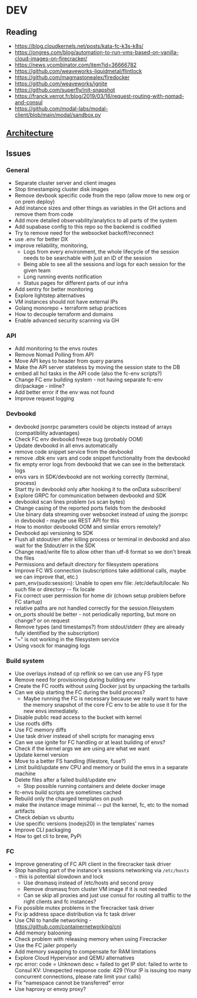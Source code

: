 # DEV

## Reading

- https://blog.cloudkernels.net/posts/kata-fc-k3s-k8s/
- https://ongres.com/blog/automation-to-run-vms-based-on-vanilla-cloud-images-on-firecracker/
- https://news.ycombinator.com/item?id=36666782
- https://github.com/weaveworks-liquidmetal/flintlock
- https://github.com/magmastonealex/firedocker
- https://github.com/weaveworks/ignite
- https://github.com/superfly/init-snapshot
- https://franck.verrot.fr/blog/2019/03/16/request-routing-with-nomad-and-consul
- https://github.com/modal-labs/modal-client/blob/main/modal/sandbox.py

## [Architecture](https://www.figma.com/file/pr02o1okRpScOmNpAmgvCL/Architecture)

## Issues

### General

- Separate cluster server and client images
- Stop timestamping cluster disk images
- Remove devbook specific code from the repo (allow move to new org or on prem deploy)
- Add instance sizes and other things as variables in the GH actions and remove them from code
- Add more detailed observability/analytics to all parts of the system
- Add supabase config to this repo so the backend is codified
- Try to remove need for the websocket backoff/reconnect
- use .env for better DX
- improve reliability, monitoring,
  - Logs from every environment, the whole lifecycle of the session needs to be searchable with just an ID of the session
  - Being able to see all the sessions and logs for each session for the given team
  - Long running events notification
  - Status pages for different parts of our infra
- Add sentry for better monitoring
- Explore lightstep alternatives
- VM instances should not have external IPs
- Golang monorepo + terraform setup practices
- How to decouple terraform and domains
- Enable advanced security scanning via GH

### API
- Add monitoring to the envs routes
- Remove Nomad Polling from API
- Move API keys to header from query params
- Make the API server stateless by moving the session state to the DB
- embed all hcl tasks in the API code (also the fc-env scripts?)
- Change FC env building system - not having separate fc-env dir/package - inline?
- Add better error if the env was not found
- Improve request logging

### Devbookd
- devbookd jsonrpc parameters could be objects instead of arrays (compatibility advantages)
- Check FC env devbookd freeze bug (probably OOM)
- Update devbookd in all envs automatically
- remove code snippet service from the devbookd
- remove .dbk env vars and code snippet functionality from the devbookd
- fix empty error logs from devbookd that we can see in the betterstack logs
- envs vars in SDK/devbookd are not working correctly (terminal, process)
- Start tty in devbookd only after hooking it to the onData subscribers!
- Explore GRPC for communication between devbookd and SDK
- devbookd scan lines problem (vs scan bytes)
- Change casing of the reported ports fields from the devbookd
- Use binary data streaming over websocket instead of using the jsonrpc in devbookd - maybe use REST API for this
- How to monitor devbookd OOM and similar errors remotely?
- Devbookd api versioning to SDK
- Flush all stdout/err after killing process or terminal in devbookd and also wait for the Stdout/err in the SDK
- Change read/write file to allow other than utf-8 format so we don't break the files
- Permissions and default directory for filesystem operations
- Improve FC WS connection (subscriptions take additional calls, maybe we can improve that, etc.)
- pam_env(sudo:session): Unable to open env file: /etc/default/locale: No such file or directory -- fix locale
- Fix correct user permission for home dir (chown setup problem before FC startup)
- relative paths are not handled correctly for the session.filesystem
- on_ports should be better - not periodically reporting, but more on change? or on request
- Remove types (and timestamps?) from stdout/stderr (they are already fully identified by the subscription)
- "~" is not working in the filesystem service
- Using vsock for managing logs

### Build system
- Use overlays instead of cp reflink so we can use any FS type
- Remove need for provisioning during building env
- Create the FC rootfs without using Docker just by unpacking the tarballs
- Can we skip starting the FC during the build process?
  - Maybe running the FC is necessary because we really want to have the memory snapshot of the core FC env to be able to use it for the new envs immediately.
- Disable public read access to the bucket with kernel
- Use rootfs diffs
- Use FC memory diffs
- Use task driver instead of shell scripts for managing envs
- Can we use ignite for FC handling or at least building of envs?
- Check if the kernel args we are using are what we want
- Update kernel version
- Move to a better FS handling (filestore, fuse?)
- Limit build/update env CPU and memory or build the envs in a separate machine
- Delete files after a failed build/update env
  - Stop possible running containers and delete docker image
- fc-envs build scripts are sometimes cached
- Rebuild only the changed templates on push
- make the instance image minimal -- put the kernel, fc, etc to the nomad artifacts
- Check debian vs ubuntu
- Use specific versions (nodejs20) in the templates' names
- Improve CLI packaging
- How to get cli to brew, PyPi

### FC
- Improve generating of FC API client in the firecracker task driver
- Stop handling part of the instance's sessions networking via `/etc/hosts` - this is potential slowdown and lock
  - Use dnsmasq instead of /etc/hosts and second proxy
  - Remove dnsmasq from cluster VM image if it is not needed
  - Can se skip all proxies and just use consul for routing all traffic to the right clients and fc instances?
- Fix possible mutex problems in the firecracker task driver
- Fix ip address space distribution via fc task driver
- Use CNI to handle networking - https://github.com/containernetworking/cni
- Add memory balooning
- Check problem with releasing memory when using Firecracker
- Use the FC jailer properly
- Add memory swapping to compensate for RAM limitations
- Explore Cloud Hypervisor and QEMU alternatives
- rpc error: code = Unknown desc = failed to get IP slot: failed to write to Consul KV: Unexpected response code: 429 (Your IP is issuing too many concurrent connections, please rate limit your calls)
- Fix "namespace cannot be transferred" error
- Use haproxy or envoy proxy?
